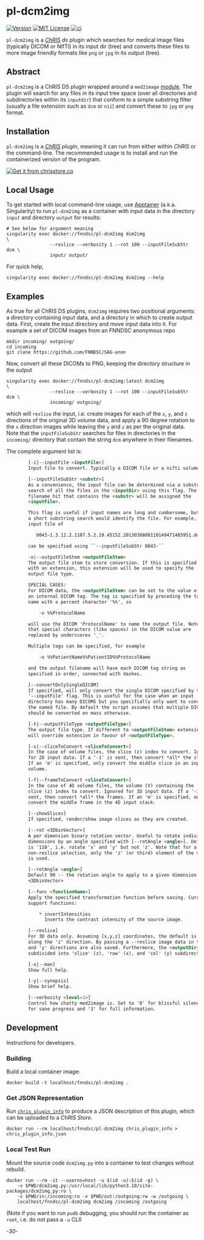 # pl-dcm2img

[![Version](https://img.shields.io/docker/v/fnndsc/pl-dcm2img?sort=semver)](https://hub.docker.com/r/fnndsc/pl-dcm2img)
[![MIT License](https://img.shields.io/github/license/fnndsc/pl-dcm2img)](https://github.com/FNNDSC/pl-dcm2img/blob/main/LICENSE)
[![ci](https://github.com/FNNDSC/pl-dcm2img/actions/workflows/ci.yml/badge.svg)](https://github.com/FNNDSC/pl-dcm2img/actions/workflows/ci.yml)

`pl-dcm2img` is a [_ChRIS_](https://chrisproject.org/)
_ds_ plugin which searches for medical image files (typically DICOM or NIfTI) in its input dir (tree) and converts these files to more image friendly formats like `png` or `jpg` in its output (tree).

## Abstract

`pl-dcm2img` is a ChRIS DS plugin wrapped around a `med2image` [module](https://github.com/FNNDSC/med2image). The plugin will search for any files in its input tree space (over all directories and subdirectories within its `inputdir`) that conform to a simple substring filter (usually a file extension such as `dcm` or `nii`) and convert these to `jpg` or `png` format.

## Installation

`pl-dcm2img` is a _[ChRIS](https://chrisproject.org/) plugin_, meaning it can
run from either within _ChRIS_ or the command-line. The recommended usage is to install and run the containerized version of the program.

[![Get it from chrisstore.co](https://ipfs.babymri.org/ipfs/QmaQM9dUAYFjLVn3PpNTrpbKVavvSTxNLE5BocRCW1UoXG/light.png)](https://chrisstore.co/plugin/pl-dcm2img)

## Local Usage

To get started with local command-line usage, use [Apptainer](https://apptainer.org/)
(a.k.a. Singularity) to run `pl-dcm2img` as a container with input data in the directory `input` and directory `output` for results:

```shell
# See below for argument meaning
singularity exec docker://fnndsc/pl-dcm2img dcm2img                     \
                --reslice --verbosity 1 --rot 100 --inputFileSubStr dcm \
                input/ output/
```

For quick help,

```shell
singularity exec docker://fnndsc/pl-dcm2img dcm2img --help
```

## Examples

As true for all ChRIS DS plugins, `dcm2img` requires two positional arguments: a directory containing input data, and a directory in which to create output data. First, create the input directory and move input data into it. For example a set of DICOM images from an FNNDSC anonymous repo

```shell
mkdir incoming/ outgoing/
cd incoming
git clone https://github.com/FNNDSC/SAG-anon
```

Now, convert all these DICOMs to PNG, keeping the directory structure in the output

```shell
singularity exec docker://fnndsc/pl-dcm2img:latest dcm2img                  \
                --reslice --verbosity 1 --rot 100 --inputFileSubStr dcm \
                incoming/ outgoing/
```

which will `reslice` the input, i.e. create images for each of the `x`, `y`, and `z` directions of the original 3D volume data, and apply a 90 degree rotation to the `x` direction images while leaving the `y` and `z` as per the original data. Note that the `inputFileSubStr` searches for files in directories in the `incoming/` directory that contain the string `dcm` anywhere in their filenames.

The complete argument list is:

```html
        [-i|--inputFile <inputFile>]
        Input file to convert. Typically a DICOM file or a nifti volume.

        [--inputFileSubStr <substr>]
        As a convenience, the input file can be determined via a substring
        search of all the files in the <inputDir> using this flag. The first
        filename hit that contains the <substr> will be assigned the
        <inputFile>.

        This flag is useful if input names are long and cumbersome, but
        a short substring search would identify the file. For example, an
        input file of

           0043-1.3.12.2.1107.5.2.19.45152.2013030808110149471485951.dcm

        can be specified using ``--inputFileSubStr 0043-``

        -o|--outputFileStem <outputFileStem>
        The output file stem to store conversion. If this is specified
        with an extension, this extension will be used to specify the
        output file type.

        SPECIAL CASES:
        For DICOM data, the <outputFileStem> can be set to the value of
        an internal DICOM tag. The tag is specified by preceding the tag
        name with a percent character '%%', so

            -o %%ProtocolName

        will use the DICOM 'ProtocolName' to name the output file. Note
        that special characters (like spaces) in the DICOM value are
        replaced by underscores '_'.

        Multiple tags can be specified, for example

            -o %%PatientName%%PatientID%%ProtocolName

        and the output filename will have each DICOM tag string as
        specified in order, connected with dashes.

        [--convertOnlySingleDICOM]
        If specified, will only convert the single DICOM specified by the
        '--inputFile' flag. This is useful for the case when an input
        directory has many DICOMS but you specifially only want to convert
        the named file. By default the script assumes that multiple DICOMS
        should be converted en mass otherwise.

        [-t|--outputFileType <outputFileType>]
        The output file type. If different to <outputFileStem> extension,
        will override extension in favour of <outputFileType>.

        [-s|--sliceToConvert <sliceToConvert>]
        In the case of volume files, the slice (z) index to convert. Ignored
        for 2D input data. If a '-1' is sent, then convert *all* the slices.
        If an 'm' is specified, only convert the middle slice in an input
        volume.

        [-f|--frameToConvert <sliceToConvert>]
        In the case of 4D volume files, the volume (V) containing the
        slice (z) index to convert. Ignored for 3D input data. If a '-1' is
        sent, then convert *all* the frames. If an 'm' is specified, only
        convert the middle frame in the 4D input stack.

        [--showSlices]
        If specified, render/show image slices as they are created.

        [--rot <3DbinVector>]
        A per dimension binary rotation vector. Useful to rotate individual
        dimensions by an angle specified with [--rotAngle <angle>]. Default
        is '110', i.e. rotate 'x' and 'y' but not 'z'. Note that for a
        non-reslice selection, only the 'z' (or third) element of the vector
        is used.

        [--rotAngle <angle>]
        Default 90 -- the rotation angle to apply to a given dimension of the
        <3DbinVector>

        [--func <functionName>]
        Apply the specified transformation function before saving. Currently
        support functions:

            * invertIntensities
              Inverts the contrast intensity of the source image.

        [--reslice]
        For 3D data only. Assuming [x,y,z] coordinates, the default is to save
        along the 'z' direction. By passing a --reslice image data in the 'x'
        and 'y' directions are also saved. Furthermore, the <outputDir> is
        subdivided into 'slice' (z), 'row' (x), and 'col' (y) subdirectories.

        [-x|--man]
        Show full help.

        [-y|--synopsis]
        Show brief help.

        [--verbosity <level=1>]
        Control how chatty med2image is. Set to '0' for blissful silence, '1'
        for sane progress and '3' for full information.
```

## Development

Instructions for developers.

### Building

Build a local container image:

```shell
docker build -t localhost/fnndsc/pl-dcm2img .
```

### Get JSON Representation

Run [`chris_plugin_info`](https://github.com/FNNDSC/chris_plugin#usage)
to produce a JSON description of this plugin, which can be uploaded to a _ChRIS Store_.

```shell
docker run --rm localhost/fnndsc/pl-dcm2img chris_plugin_info > chris_plugin_info.json
```

### Local Test Run

Mount the source code `dcm2img.py` into a container to test changes without rebuild.

```shell
docker run --rm -it --userns=host -u $(id -u):$(id -g) \
    -v $PWD/dcm2img.py:/usr/local/lib/python3.10/site-packages/dcm2img.py:ro \
    -v $PWD/in:/incoming:ro -v $PWD/out:/outgoing:rw -w /outgoing \
    localhost/fnndsc/pl-dcm2img dcm2img /incoming /outgoing
```

(Note if you want to run `pudb` debugging, you should run the container as `root`, i.e. do not pass a `-u` CLI)

_-30-_